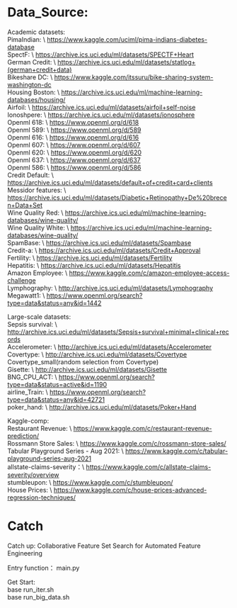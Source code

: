 # Data_Source:  
Academic datasets:  
PimaIndian: \\ https://www.kaggle.com/uciml/pima-indians-diabetes-database  
SpectF: \\ https://archive.ics.uci.edu/ml/datasets/SPECTF+Heart  
German Credit: \\ https://archive.ics.uci.edu/ml/datasets/statlog+(german+credit+data)  
Bikeshare DC: \\ https://www.kaggle.com/itssuru/bike-sharing-system-washington-dc  
Housing Boston: \\ https://archive.ics.uci.edu/ml/machine-learning-databases/housing/  
Airfoil: \\ https://archive.ics.uci.edu/ml/datasets/airfoil+self-noise  
Ionoshpere: \\ https://archive.ics.uci.edu/ml/datasets/ionosphere  
Openml 618: \\ https://www.openml.org/d/618  
Openml 589: \\ https://www.openml.org/d/589  
Openml 616: \\ https://www.openml.org/d/616  
Openml 607: \\ https://www.openml.org/d/607  
Openml 620: \\ https://www.openml.org/d/620  
Openml 637: \\ https://www.openml.org/d/637  
Openml 586: \\ https://www.openml.org/d/586  
Credit Default: \\ https://archive.ics.uci.edu/ml/datasets/default+of+credit+card+clients  
Messidor features: \\ https://archive.ics.uci.edu/ml/datasets/Diabetic+Retinopathy+De%20brecen+Data+Set  
Wine Quality Red: \\ https://archive.ics.uci.edu/ml/machine-learning-databases/wine-quality/  
Wine Quality White: \\ https://archive.ics.uci.edu/ml/machine-learning-databases/wine-quality/  
SpamBase: \\ https://archive.ics.uci.edu/ml/datasets/Spambase  
Credit-a: \\ https://archive.ics.uci.edu/ml/datasets/Credit+Approval  
Fertility: \\ https://archive.ics.uci.edu/ml/datasets/Fertility  
Hepatitis: \\ https://archive.ics.uci.edu/ml/datasets/Hepatitis  
Amazon Employee: \\ https://www.kaggle.com/c/amazon-employee-access-challenge  
Lymphography: \\ http://archive.ics.uci.edu/ml/datasets/Lymphography  
Megawatt1: \\ https://www.openml.org/search?type=data&status=any&id=1442  


Large-scale datasets:  
Sepsis survival: \\ http://archive.ics.uci.edu/ml/datasets/Sepsis+survival+minimal+clinical+records  
Accelerometer: \\ http://archive.ics.uci.edu/ml/datasets/Accelerometer  
Covertype: \\ http://archive.ics.uci.edu/ml/datasets/Covertype  
Covertype_small(random selection from Covertype)  
Gisette: \\ http://archive.ics.uci.edu/ml/datasets/Gisette  
BNG_CPU_ACT: \\ https://www.openml.org/search?type=data&status=active&id=1190  
airline_Train: \\ https://www.openml.org/search?type=data&status=any&id=42721  
poker_hand: \\ http://archive.ics.uci.edu/ml/datasets/Poker+Hand  

 
Kaggle-comp:  
Restaurant Revenue: \\ https://www.kaggle.com/c/restaurant-revenue-prediction/  
Rossmann Store Sales: \\ https://www.kaggle.com/c/rossmann-store-sales/  
Tabular Playground Series - Aug 2021: \\ https://www.kaggle.com/c/tabular-playground-series-aug-2021  
allstate-claims-severity：\\ https://www.kaggle.com/c/allstate-claims-severity/overview  
stumbleupon: \\ https://www.kaggle.com/c/stumbleupon/  
House Prices: \\ https://www.kaggle.com/c/house-prices-advanced-regression-techniques/  



# Catch
Catch up: Collaborative Feature Set Search for Automated Feature Engineering  
  
Entry function： main.py  

Get Start:  
base run_iter.sh  
base run_big_data.sh  


